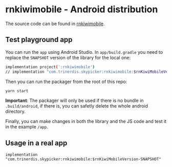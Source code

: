 # rnkiwimobile - Android distribution

The source code can be found in [rnkiwimobile](../../android/rnkiwimobile).

## Test playground app

You can run the `app` using Android Studio. In `app/build.gradle` you need to replace the `SNAPSHOT` version of the library for the local one:

```bash
implementation project(':rnkiwimobile')
// implementation "com.trinerdis.skypicker:rnkiwimobile:$rnKiwiMobileVersion-SNAPSHOT"
```

Then you can run the packager from the root of this repo:

```bash
yarn start
```

**Important**: The packager will only be used if there is no bundle in `.build/android`, if there is, you can safetly delete the whole android directory.

Finally, you can make changes in both the library and the JS code and test it in the example `/app`.

## Usage in a real app

```
implementation "com.trinerdis.skypicker:rnkiwimobile:$rnKiwiMobileVersion-SNAPSHOT"
```
